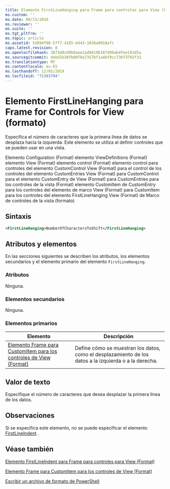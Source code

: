 ```yaml
---
title: Elemento FirstLineHanging para Frame para controles para View (Format) | Microsoft Docs
ms.custom: ''
ms.date: 09/13/2016
ms.reviewer: ''
ms.suite: ''
ms.tgt_pltfrm: ''
ms.topic: article
ms.assetid: 53694f08-57f7-4185-b443-1636a0918afc
caps.latest.revision: 8
ms.openlocfilehash: 387340cd9b0aae2ad0419b187d96ab4fee183d5a
ms.sourcegitcommit: debd2b38fb8070a7357bf1a4bf9cc736f3702f31
ms.translationtype: MT
ms.contentlocale: es-ES
ms.lasthandoff: 12/05/2019
ms.locfileid: "72363794"
---
```

# <a name="firstlinehanging-element-for-frame-for-controls-for-view-format"></a>Elemento FirstLineHanging para Frame for Controls for View (formato)

Especifica el número de caracteres que la primera línea de datos se desplaza hacia la izquierda. Este elemento se utiliza al definir controles que se pueden usar en una vista.

Elemento Configuration (Format) elemento ViewDefinitions (Format) elemento View (Format) elemento control (Format) elemento control para controles del elemento CustomControl View (Format) para el control de los controles del elemento CustomEntries View (Format) para CustomControl para el elemento CustomEntry de View (Format) para CustomEntries para los controles de la vista (Format) elemento CustomItem de CustomEntry para los controles del elemento de marco View (Format) para CustomItem para los controles del elemento FirstLineHanging View (Format) de Marco de controles de la vista (formato)

## <a name="syntax"></a>Sintaxis

```xml
<FirstLineHanging>NumberOfCharactersToShift</FirstLineHanging>
```

## <a name="attributes-and-elements"></a>Atributos y elementos

En las secciones siguientes se describen los atributos, los elementos secundarios y el elemento primario del elemento `FirstLineHanging`.

### <a name="attributes"></a>Atributos

Ninguna.

### <a name="child-elements"></a>Elementos secundarios

Ninguna.

### <a name="parent-elements"></a>Elementos primarios

|Elemento|Descripción|
|-------------|-----------------|
|[Elemento Frame para CustomItem para los controles de View (Format)](./frame-element-for-customitem-for-controls-for-view-format.md)|Define cómo se muestran los datos, como el desplazamiento de los datos a la izquierda o a la derecha.|

## <a name="text-value"></a>Valor de texto

Especifique el número de caracteres que desea desplazar la primera línea de los datos.

## <a name="remarks"></a>Observaciones

Si se especifica este elemento, no se puede especificar el elemento [FirstLineIndent](./firstlineindent-element-for-frame-for-controls-for-view-format.md) .

## <a name="see-also"></a>Véase también

[Elemento FirstLineIndent para Frame para controles para View (Format)](./firstlineindent-element-for-frame-for-controls-for-view-format.md)

[Elemento Frame para CustomItem para los controles de View (Format)](./frame-element-for-customitem-for-controls-for-view-format.md)

[Escribir un archivo de formato de PowerShell](./writing-a-powershell-formatting-file.md)
